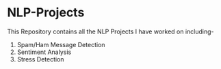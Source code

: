 # NLP-Projects
This Repository contains all the NLP Projects I have worked on including-
1. Spam/Ham Message Detection
2. Sentiment Analysis
3. Stress Detection

